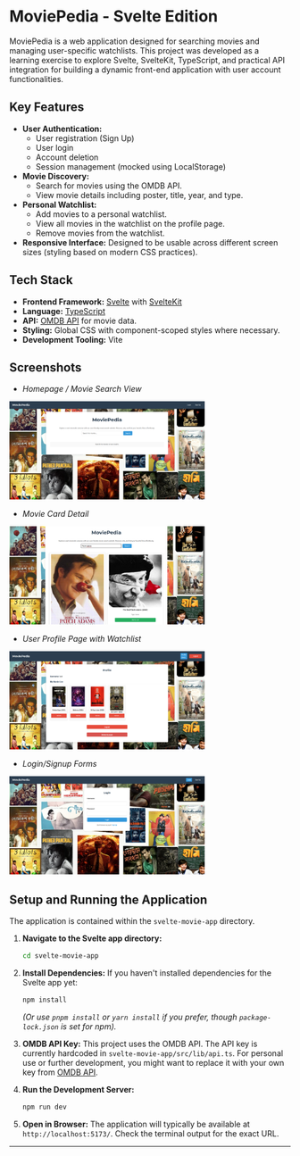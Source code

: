 # MoviePedia - Svelte Edition

MoviePedia is a web application designed for searching movies and managing user-specific watchlists. This project was developed as a learning exercise to explore Svelte, SvelteKit, TypeScript, and practical API integration for building a dynamic front-end application with user account functionalities.

## Key Features

*   **User Authentication:**
    *   User registration (Sign Up)
    *   User login
    *   Account deletion
    *   Session management (mocked using LocalStorage)
*   **Movie Discovery:**
    *   Search for movies using the OMDB API.
    *   View movie details including poster, title, year, and type.
*   **Personal Watchlist:**
    *   Add movies to a personal watchlist.
    *   View all movies in the watchlist on the profile page.
    *   Remove movies from the watchlist.
*   **Responsive Interface:** Designed to be usable across different screen sizes (styling based on modern CSS practices).

## Tech Stack

*   **Frontend Framework:** [Svelte](https://svelte.dev/) with [SvelteKit](https://kit.svelte.dev/)
*   **Language:** [TypeScript](https://www.typescriptlang.org/)
*   **API:** [OMDB API](https://www.omdbapi.com/) for movie data.
*   **Styling:** Global CSS with component-scoped styles where necessary.
*   **Development Tooling:** Vite

## Screenshots

*   *Homepage / Movie Search View*

<img src="screenshots/Screenshot From 2025-06-26 17-50-41.png" width="350">

*   *Movie Card Detail*

<img src="screenshots/Screenshot From 2025-06-26 17-51-20.png" width="350">

*   *User Profile Page with Watchlist*

<img src="screenshots/Screenshot From 2025-06-26 17-54-31.png" width="350">

*   *Login/Signup Forms*

<img src="screenshots/Screenshot From 2025-06-26 17-50-48.png" width="350">

## Setup and Running the Application

The application is contained within the `svelte-movie-app` directory.

1.  **Navigate to the Svelte app directory:**
    ```bash
    cd svelte-movie-app
    ```

2.  **Install Dependencies:**
    If you haven't installed dependencies for the Svelte app yet:
    ```bash
    npm install
    ```
    *(Or use `pnpm install` or `yarn install` if you prefer, though `package-lock.json` is set for npm).*

3.  **OMDB API Key:**
    This project uses the OMDB API. The API key is currently hardcoded in `svelte-movie-app/src/lib/api.ts`.
    For personal use or further development, you might want to replace it with your own key from [OMDB API](https://www.omdbapi.com/apikey.aspx).

4.  **Run the Development Server:**
    ```bash
    npm run dev
    ```

5.  **Open in Browser:**
    The application will typically be available at `http://localhost:5173/`. Check the terminal output for the exact URL.

---
